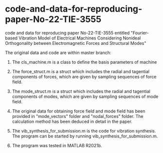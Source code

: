 # code-and-data-for-reproducing-paper-No-22-TIE-3555
code and data for reproducing paper No-22-TIE-3555 entitled "Fourier-based Vibration Model of Electrical Machines Considering Nonideal Orthogonality between Electromagnetic Forces and Structural Modes"

The original data and code are within master branch:

1. The cls_machine.m is a class to define the basis parameters of machine

2. The force_struct.m is a struct which includes the radial and tagential components of forces, which are given by sampling sequences of force field. 

3. The mode_struct.m is a struct which includes the radial and tagential components of modes, which are given by sampling sequences of mode field.

4. The original data for obtaining force field and mode field has been provided in "mode_vectors" folder and "nodal_forces" folder. The calculation method has been deduced in detail in the paper. 

5. The vib_synthesis_for_submission.m is the code for vibration synthesis. The program can be started by running vib_synthesis_for_submission.m. 

6. The program was tested in MATLAB R2021b.
